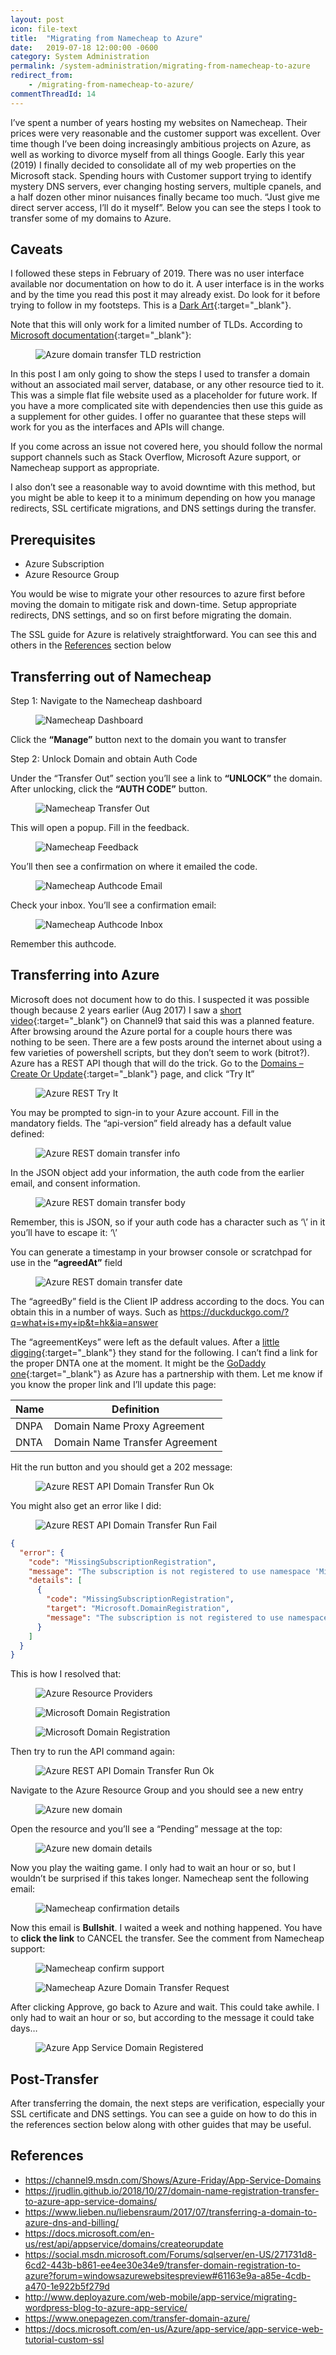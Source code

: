 ```yaml
---
layout: post
icon: file-text
title:  "Migrating from Namecheap to Azure"
date:   2019-07-18 12:00:00 -0600
category: System Administration
permalink: /system-administration/migrating-from-namecheap-to-azure
redirect_from:
    - /migrating-from-namecheap-to-azure/
commentThreadId: 14
---
```


I’ve spent a number of years hosting my websites on Namecheap. Their prices were very reasonable and the customer support was excellent. Over time though I’ve been doing increasingly ambitious projects on Azure, as well as working to divorce myself from all things Google. Early this year (2019) I finally decided to consolidate all of my web properties on the Microsoft stack. Spending hours with Customer support trying to identify mystery DNS servers, ever changing hosting servers, multiple cpanels, and a half dozen other minor nuisances finally became too much. “Just give me direct server access, I’ll do it myself”. Below you can see the steps I took to transfer some of my domains to Azure.

## Caveats

I followed these steps in February of 2019. There was no user interface available nor documentation on how to do it. A user interface is in the works and by the time you read this post it may already exist. Do look for it before trying to follow in my footsteps. This is a [Dark Art](https://en.wiktionary.org/wiki/black_art#English){:target="_blank"}.

Note that this will only work for a limited number of TLDs. According to [Microsoft documentation](https://docs.microsoft.com/en-us/azure/app-service/manage-custom-dns-buy-domain#buy-the-domain){:target="_blank"}:

<figure>
  <img src="/media-library/azure/azure-domain-transfer-tld-restriction.png" alt="Azure domain transfer TLD restriction">
</figure>

In this post I am only going to show the steps I used to transfer a domain without an associated mail server, database, or any other resource tied to it. This was a simple flat file website used as a placeholder for future work. If you have a more complicated site with dependencies then use this guide as a supplement for other guides. I offer no guarantee that these steps will work for you as the interfaces and APIs will change.

If you come across an issue not covered here, you should follow the normal support channels such as Stack Overflow, Microsoft Azure support, or Namecheap support as appropriate.

I also don’t see a reasonable way to avoid downtime with this method, but you might be able to keep it to a minimum depending on how you manage redirects, SSL certificate migrations, and DNS settings during the transfer.

## Prerequisites

- Azure Subscription
- Azure Resource Group

You would be wise to migrate your other resources to azure first before moving the domain to mitigate risk and down-time. Setup appropriate redirects, DNS settings, and so on first before migrating the domain.

The SSL guide for Azure is relatively straightforward. You can see this and others in the [References](#references) section below

## Transferring out of Namecheap

Step 1: Navigate to the Namecheap dashboard

<figure>
  <img src="/media-library/azure/namecheap-dashboard.png" alt="Namecheap Dashboard">
</figure>

Click the **“Manage”** button next to the domain you want to transfer

Step 2: Unlock Domain and obtain Auth Code

Under the “Transfer Out” section you’ll see a link to **“UNLOCK”** the domain. After unlocking, click the **“AUTH CODE”** button.

<figure>
  <img src="/media-library/azure/namecheap-transfer-out.png" alt="Namecheap Transfer Out">
</figure>

This will open a popup. Fill in the feedback.

<figure>
  <img src="/media-library/azure/namecheap-feedback.png" alt="Namecheap Feedback">
</figure>

You’ll then see a confirmation on where it emailed the code.

<figure>
  <img src="/media-library/azure/namecheap-authcode-email.png" alt="Namecheap Authcode Email">
</figure>

Check your inbox. You’ll see a confirmation email:

<figure>
  <img src="/media-library/azure/namecheap-authcode-inbox.png" alt="Namecheap Authcode Inbox">
</figure>

Remember this authcode.

## Transferring into Azure

Microsoft does not document how to do this. I suspected it was possible though because 2 years earlier (Aug 2017) I saw a [short video](https://channel9.msdn.com/Shows/Azure-Friday/App-Service-Domains){:target="_blank"} on Channel9 that said this was a planned feature. After browsing around the Azure portal for a couple hours there was nothing to be seen. There are a few posts around the internet about using a few varieties of powershell scripts, but they don’t seem to work (bitrot?). Azure has a REST API though that will do the trick. Go to the [Domains – Create Or Update](https://docs.microsoft.com/en-us/rest/api/appservice/domains/createorupdate){:target="_blank"} page, and click “Try It”

<figure>
  <img src="/media-library/azure/azure-rest-api-tryit.png" alt="Azure REST Try It">
</figure>

You may be prompted to sign-in to your Azure account. Fill in the mandatory fields. The “api-version” field already has a default value defined:

<figure>
  <img src="/media-library/azure/azure-rest-domain-transfer-info.png" alt="Azure REST domain transfer info">
</figure>

In the JSON object add your information, the auth code from the earlier email, and consent information.

<figure>
  <img src="/media-library/azure/azure-rest-domain-transfer-body.png" alt="Azure REST domain transfer body">
</figure>

Remember, this is JSON, so if your auth code has a character such as ‘\’ in it you’ll have to escape it: ‘\\’

You can generate a timestamp in your browser console or scratchpad for use in the **“agreedAt”** field

<figure>
  <img src="/media-library/azure/azure-rest-domain-transfer-date.png" alt="Azure REST domain transfer date">
</figure>

The “agreedBy” field is the Client IP address according to the docs. You can obtain this in a number of ways. Such as <https://duckduckgo.com/?q=what+is+my+ip&t=hk&ia=answer>

The “agreementKeys” were left as the default values. After a [little digging](https://docs.microsoft.com/en-us/rest/api/appservice/topleveldomains/listagreements#tldlegalagreement){:target="_blank"} they stand for the following. I can’t find a link for the proper DNTA one at the moment. It might be the [GoDaddy one](https://www.godaddy.com/legal/agreements/domain-name-transfer-agreement){:target="_blank"} as Azure has a partnership with them. Let me know if you know the proper link and I’ll update this page:

| Name | Definition                     |
|------|--------------------------------|
| DNPA | Domain Name Proxy Agreement    |
| DNTA | Domain Name Transfer Agreement |

Hit the run button and you should get a 202 message:

<figure>
  <img src="/media-library/azure/azure-rest-api-domain-transfer-run-ok.png" alt="Azure REST API Domain Transfer Run Ok">
</figure>

You might also get an error like I did:

<figure>
  <img src="/media-library/azure/azure-rest-api-domain-transfer-run-fail.png" alt="Azure REST API Domain Transfer Run Fail">
</figure>

```json
{
  "error": {
    "code": "MissingSubscriptionRegistration",
    "message": "The subscription is not registered to use namespace 'Microsoft.DomainRegistration'. See https://aka.ms/rps-not-found for how to register subscriptions.",
    "details": [
      {
        "code": "MissingSubscriptionRegistration",
        "target": "Microsoft.DomainRegistration",
        "message": "The subscription is not registered to use namespace 'Microsoft.DomainRegistration'. See https://aka.ms/rps-not-found for how to register subscriptions."
      }
    ]
  }
}
```

This is how I resolved that:

<figure>
  <img src="/media-library/azure/azure-resource-providers.png" alt="Azure Resource Providers">
</figure>

<figure>
  <img src="/media-library/azure/microsoft-domain-registration-1.png" alt="Microsoft Domain Registration">
</figure>

<figure>
  <img src="/media-library/azure/microsoft-domain-registration-2.png" alt="Microsoft Domain Registration">
</figure>

Then try to run the API command again:

<figure>
  <img src="/media-library/azure/azure-rest-api-domain-transfer-run-ok.png" alt="Azure REST API Domain Transfer Run Ok">
</figure>

Navigate to the Azure Resource Group and you should see a new entry

<figure>
  <img src="/media-library/azure/arg-new-domain.png" alt="Azure new domain">
</figure>

Open the resource and you’ll see a “Pending” message at the top:

<figure>
  <img src="/media-library/azure/arg-new-domain-details.png" alt="Azure new domain details">
</figure>

Now you play the waiting game. I only had to wait an hour or so, but I wouldn’t be surprised if this takes longer. Namecheap sent the following email:

<figure>
  <img src="/media-library/azure/namecheap-confirm.png" alt="Namecheap confirmation details">
</figure>

Now this email is **Bullshit**. I waited a week and nothing happened. You have to **click the link** to CANCEL the transfer. See the comment from Namecheap support:

<figure>
  <img src="/media-library/azure/namecheap-confirm-support.jpg" alt="Namecheap confirm support">
</figure>

<figure>
  <img src="/media-library/azure/namecheap-azure-domain-transfer-request.png" alt="Namecheap Azure Domain Transfer Request">
</figure>

After clicking Approve, go back to Azure and wait. This could take awhile. I only had to wait an hour or so, but according to the message it could take days…

<figure>
  <img src="/media-library/azure/azure-app-service-domain-registered.png" alt="Azure App Service Domain Registered">
</figure>

## Post-Transfer

After transferring the domain, the next steps are verification, especially your SSL certificate and DNS settings. You can see a guide on how to do this in the references section below along with other guides that may be useful.

## References

- <https://channel9.msdn.com/Shows/Azure-Friday/App-Service-Domains>
- <https://jrudlin.github.io/2018/10/27/domain-name-registration-transfer-to-azure-app-service-domains/>
- <https://www.lieben.nu/liebensraum/2017/07/transferring-a-domain-to-azure-dns-and-billing/>
- <https://docs.microsoft.com/en-us/rest/api/appservice/domains/createorupdate>
- <https://social.msdn.microsoft.com/Forums/sqlserver/en-US/271731d8-6cd2-443b-b861-ee4ee30e34e9/transfer-domain-registration-to-azure?forum=windowsazurewebsitespreview#61163e9a-a85e-4cdb-a470-1e922b5f279d>
- <http://www.deployazure.com/web-mobile/app-service/migrating-wordpress-blog-to-azure-app-service/>
- <https://www.onepagezen.com/transfer-domain-azure/>
- <https://docs.microsoft.com/en-us/Azure/app-service/app-service-web-tutorial-custom-ssl>
